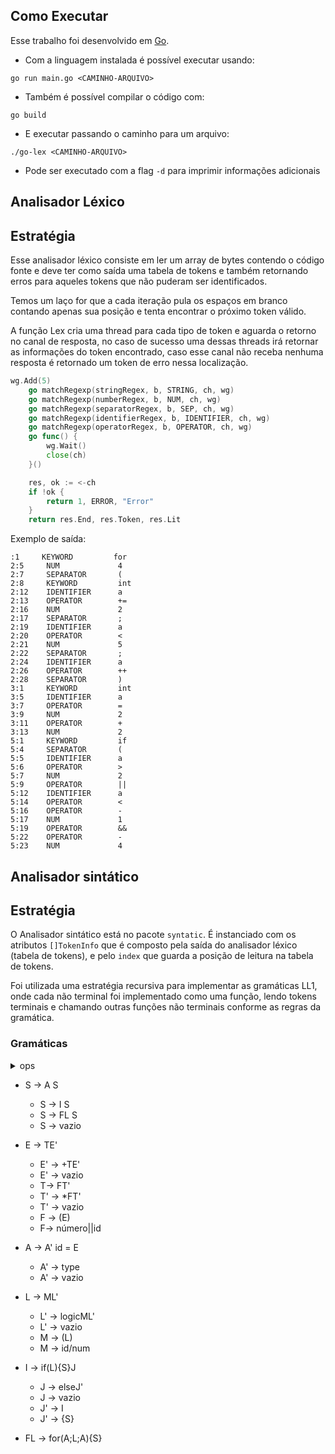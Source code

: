 ## Como Executar

Esse trabalho foi desenvolvido em [Go](https://go.dev/).

- Com a linguagem instalada é possível executar usando:
```
go run main.go <CAMINHO-ARQUIVO>
```

- Também é possível compilar o código com:
```
go build
```

- E executar passando o caminho para um arquivo:
```
./go-lex <CAMINHO-ARQUIVO>
```

- Pode ser executado com a flag `-d` para imprimir informações adicionais

## Analisador Léxico

## Estratégia

Esse analisador léxico consiste em ler um array de bytes contendo o código fonte e deve ter como saída uma tabela de tokens e também retornando erros para aqueles tokens que não puderam ser identificados.

Temos um laço for que a cada iteração pula os espaços em branco contando apenas sua posição e tenta encontrar o próximo token válido.

A função Lex cria uma thread para cada tipo de token e aguarda o retorno no canal de resposta, no caso de sucesso uma dessas threads irá retornar as informações do token encontrado, caso esse canal não receba nenhuma resposta é retornado um token de erro nessa localização.
```go
wg.Add(5)
	go matchRegexp(stringRegex, b, STRING, ch, wg)
	go matchRegexp(numberRegex, b, NUM, ch, wg)
	go matchRegexp(separatorRegex, b, SEP, ch, wg)
	go matchRegexp(identifierRegex, b, IDENTIFIER, ch, wg)
	go matchRegexp(operatorRegex, b, OPERATOR, ch, wg)
	go func() {
		wg.Wait()
		close(ch)
	}()

	res, ok := <-ch
	if !ok {
		return 1, ERROR, "Error"
	}
	return res.End, res.Token, res.Lit
``` 
Exemplo de saída:
```
:1     KEYWORD         for
2:5     NUM             4
2:7     SEPARATOR       (
2:8     KEYWORD         int
2:12    IDENTIFIER      a
2:13    OPERATOR        +=
2:16    NUM             2
2:17    SEPARATOR       ;
2:19    IDENTIFIER      a
2:20    OPERATOR        <
2:21    NUM             5
2:22    SEPARATOR       ;
2:24    IDENTIFIER      a
2:26    OPERATOR        ++
2:28    SEPARATOR       )
3:1     KEYWORD         int
3:5     IDENTIFIER      a
3:7     OPERATOR        =
3:9     NUM             2
3:11    OPERATOR        +
3:13    NUM             2
5:1     KEYWORD         if
5:4     SEPARATOR       (
5:5     IDENTIFIER      a
5:6     OPERATOR        >
5:7     NUM             2
5:9     OPERATOR        ||
5:12    IDENTIFIER      a
5:14    OPERATOR        <
5:16    OPERATOR        -
5:17    NUM             1
5:19    OPERATOR        &&
5:22    OPERATOR        -
5:23    NUM             4
```
## Analisador sintático

## Estratégia

O Analisador sintático está no pacote `syntatic`. É instanciado com os atributos `[]TokenInfo` que é composto pela saída do analisador léxico (tabela de tokens), e pelo `index` que guarda a posição de leitura na tabela de tokens.

Foi utilizada uma estratégia recursiva para implementar as gramáticas LL1, onde cada não terminal foi implementado como uma função, lendo tokens terminais e chamando outras funções não terminais conforme as regras da gramática. 

### Gramáticas

<details>
<summary> ops </summary>

![image](https://user-images.githubusercontent.com/55215503/172430689-1a384a9e-ed31-4a6a-8e96-c8f5cbde6a2b.png)

</details>

- S -> A S
  - S -> I S
  - S -> FL S
  - S -> vazio

- E -> TE'
  - E' -> +TE'
  - E' -> vazio
  - T-> FT'
  - T' -> *FT'
  - T' -> vazio
  - F -> (E)
  - F-> número||id

- A  -> A' id = E
  - A' -> type
  - A' -> vazio

- L  -> ML'
  - L' -> logicML'
  - L' -> vazio
  - M  -> (L)
  - M  -> id/num

- I  -> if(L){S}J
  - J  -> elseJ'
  - J  -> vazio
  - J' -> I
  - J' -> {S}

- FL -> for(A;L;A){S}
